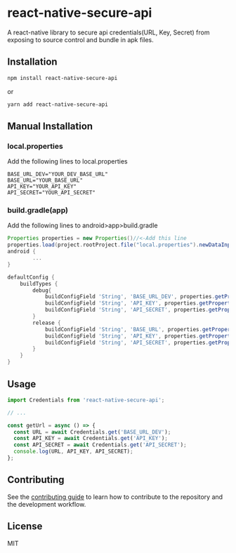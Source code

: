 # react-native-secure-api

A react-native library to secure api credentials(URL, Key, Secret) from exposing to source control and bundle in apk files.

## Installation

```sh
npm install react-native-secure-api
```

or

```sh
yarn add react-native-secure-api
```

## Manual Installation

### local.properties

Add the following lines to local.properties

```properties
BASE_URL_DEV="YOUR_DEV_BASE_URL"
BASE_URL="YOUR_BASE_URL"
API_KEY="YOUR_API_KEY"
API_SECRET="YOUR_API_SECRET"
```

### build.gradle(app)

Add the following lines to android>app>build.gradle

```gradle
Properties properties = new Properties()//<-Add this line
properties.load(project.rootProject.file("local.properties").newDataInputStream())//<-Add this line
android {
        ...
}

defaultConfig {
    buildTypes {
        debug{
            buildConfigField 'String', 'BASE_URL_DEV', properties.getProperty('BASE_URL_DEV', '"no URL"')//<- Add this line
            buildConfigField 'String', 'API_KEY', properties.getProperty('API_KEY', '"no key"')//<- Add this line if you need api key
            buildConfigField 'String', 'API_SECRET', properties.getProperty('API_SECRET', '"no Secret"')//<- Add this line if you need api secret
        }
        release {
            buildConfigField 'String', 'BASE_URL', properties.getProperty('BASE_URL', '"no URL"')//<- Add this line
            buildConfigField 'String', 'API_KEY', properties.getProperty('API_KEY', '"no key"')//<- Add this line if you need api key
            buildConfigField 'String', 'API_SECRET', properties.getProperty('API_SECRET', '"no Secret"')//<- Add this line if you need api secret
        }
    }
}
```

## Usage

```js
import Credentials from 'react-native-secure-api';

// ...

const getUrl = async () => {
  const URL = await Credentials.get('BASE_URL_DEV');
  const API_KEY = await Credentials.get('API_KEY');
  const API_SECRET = await Credentials.get('API_SECRET');
  console.log(URL, API_KEY, API_SECRET);
};
```

## Contributing

See the [contributing guide](CONTRIBUTING.md) to learn how to contribute to the repository and the development workflow.

## License

MIT
